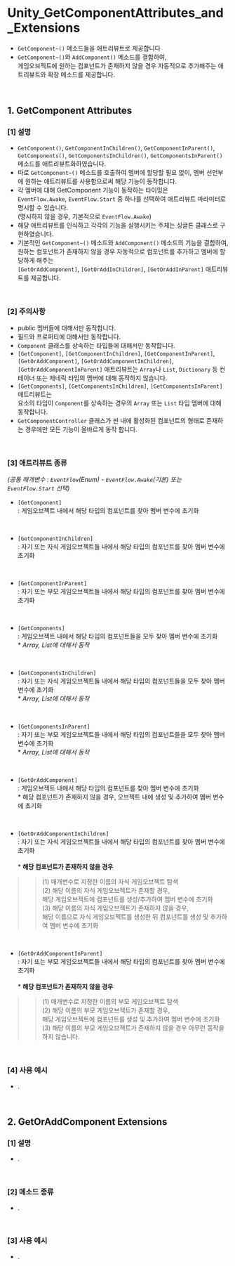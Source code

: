 # Unity_GetComponentAttributes_and_Extensions
 - ```GetComponent~()``` 메소드들을 애트리뷰트로 제공합니다
 - ```GetComponent~()```와 ```AddComponent()``` 메소드를 결합하여,
   <br>게임오브젝트에 원하는 컴포넌트가 존재하지 않을 경우 자동적으로 추가해주는 애트리뷰트와 확장 메소드를 제공합니다.
 
<br>

## 1. GetComponent Attributes
 ### [1] 설명
  - ```GetComponent()```, ```GetComponentInChildren()```, ```GetComponentInParent()```, ```GetComponents()```, ```GetComponentsInChildren()```, ```GetComponentsInParent()``` 메소드를 애트리뷰트화하였습니다.
  - 따로 ```GetComponent~()``` 메소드를 호출하여 멤버에 할당할 필요 없이, 멤버 선언부에 원하는 애트리뷰트를 사용함으로써 해당 기능이 동작합니다.
  - 각 멤버에 대해 GetComponent 기능이 동작하는 타이밍은
    <br>```EventFlow.Awake```, ```EventFlow.Start``` 중 하나를 선택하여 애트리뷰트 파라미터로 명시할 수 있습니다.
    <br>(명시하지 않을 경우, 기본적으로 ```EventFlow.Awake```)
  - 해당 애트리뷰트를 인식하고 각각의 기능을 실행시키는 주체는 싱글톤 클래스로 구현하였습니다.
  - 기본적인 ```GetComponent~()``` 메소드와 ```AddComponent()``` 메소드의 기능을 결합하여,
  <br>원하는 컴포넌트가 존재하지 않을 경우 자동적으로 컴포넌트를 추가하고 멤버에 할당하게 해주는
  <br>```[GetOrAddComponent]```, ```[GetOrAddInChildren]```, ```[GetOrAddInParent]``` 애트리뷰트를 제공합니다.
  
  <br>
  
 ### [2] 주의사항
  - public 멤버들에 대해서만 동작합니다.
  - 필드와 프로퍼티에 대해서만 동작합니다.
  - ```Component``` 클래스를 상속하는 타입들에 대해서만 동작합니다.
  - ```[GetComponent]```, ```[GetComponentInChildren]```, ```[GetComponentInParent]```, ```[GetOrAddComponent]```, ```[GetOrAddComponentInChildren]```, ```[GetOrAddComponentInParent]``` 애트리뷰트는 ```Array```나 ```List```, ```Dictionary``` 등 컨테이너 또는 제네릭 타입의 멤버에 대해 동작하지 않습니다.
  - ```[GetComponents]```, ```[GetComponentsInChildren]```, ```[GetComponentsInParent]``` 애트리뷰트는
  <br>요소의 타입이 ```Component```를 상속하는 경우의 ```Array``` 또는 ```List``` 타입 멤버에 대해 동작합니다.
  - ```GetComponentController``` 클래스가 씬 내에 활성화된 컴포넌트의 형태로 존재하는 경우에만 모든 기능이 올바르게 동작 합니다.
  
  <br>
  
 ### [3] 애트리뷰트 종류
  *(공통 매개변수 : ```EventFlow```(Enum) - ```EventFlow.Awake```(기본) 또는 ```EventFlow.Start``` 선택)*
 
  - ```[GetComponent]```
   <br>: 게임오브젝트 내에서 해당 타입의 컴포넌트를 찾아 멤버 변수에 초기화
   <br>
   
  - ```[GetComponentInChildren]```
   <br>: 자기 또는 자식 게임오브젝트들 내에서 해당 타입의 컴포넌트를 찾아 멤버 변수에 초기화
   <br>
   
  - ```[GetComponentInParent]```
   <br>: 자기 또는 부모 게임오브젝트들 내에서 해당 타입의 컴포넌트를 찾아 멤버 변수에 초기화
  
  <br>
  
  - ```[GetComponents]```
   <br>: 게임오브젝트 내에서 해당 타입의 컴포넌트들을 모두 찾아 멤버 변수에 초기화
   <br>* *Array, List에 대해서 동작*
   <br>
   
  - ```[GetComponentsInChildren]```
   <br>: 자기 또는 자식 게임오브젝트들 내에서 해당 타입의 컴포넌트들을 모두 찾아 멤버 변수에 초기화
   <br>* *Array, List에 대해서 동작*
   <br>
   
  - ```[GetComponentsInParent]```
   <br>: 자기 또는 부모 게임오브젝트들 내에서 해당 타입의 컴포넌트들을 모두 찾아 멤버 변수에 초기화
   <br>* *Array, List에 대해서 동작*
  
  <br>
  
  - ```[GetOrAddComponent]```
   <br>: 게임오브젝트 내에서 해당 타입의 컴포넌트를 찾아 멤버 변수에 초기화
   <br>* 해당 컴포넌트가 존재하지 않을 경우, 오브젝트 내에 생성 및 추가하여 멤버 변수에 초기화
   <br>
   
  - ```[GetOrAddComponentInChildren]```
   <br>: 자기 또는 자식 게임오브젝트들 내에서 해당 타입의 컴포넌트를 찾아 멤버 변수에 초기화
   <br><br>* **해당 컴포넌트가 존재하지 않을 경우**
   >> (1) 매개변수로 지정한 이름의 자식 게임오브젝트 탐색
   <br> (2) 해당 이름의 자식 게임오브젝트가 존재할 경우,
   <br>     해당 게임오브젝트에 컴포넌트를 생성/추가하여 멤버 변수에 초기화
   <br> (3) 해당 이름의 자식 게임오브젝트가 존재하지 않을 경우, 
   <br>     해당 이름으로 자식 게임오브젝트를 생성한 뒤 컴포넌트를 생성 및 추가하여 멤버 변수에 초기화
   <br>
   
  - ```[GetOrAddComponentInParent]```
   <br>: 자기 또는 부모 게임오브젝트들 내에서 해당 타입의 컴포넌트를 찾아 멤버 변수에 초기화
   <br><br>* **해당 컴포넌트가 존재하지 않을 경우**
   >> (1) 매개변수로 지정한 이름의 부모 게임오브젝트 탐색
   <br> (2) 해당 이름의 부모 게임오브젝트가 존재할 경우, 
   <br>     해당 게임오브젝트에 컴포넌트를 생성 및 추가하여 멤버 변수에 초기화
   <br> (3) 해당 이름의 부모 게임오브젝트가 존재하지 않을 경우 아무런 동작을 하지 않습니다.
  
  <br>
  
 ### [4] 사용 예시
  - .
  
<br>

## 2. GetOrAddComponent Extensions
 ### [1] 설명
  - .
  
  <br>
 
 ### [2] 메소드 종류
  - .
  
  <br>
  
 ### [3] 사용 예시
  - .
  
  <br>
